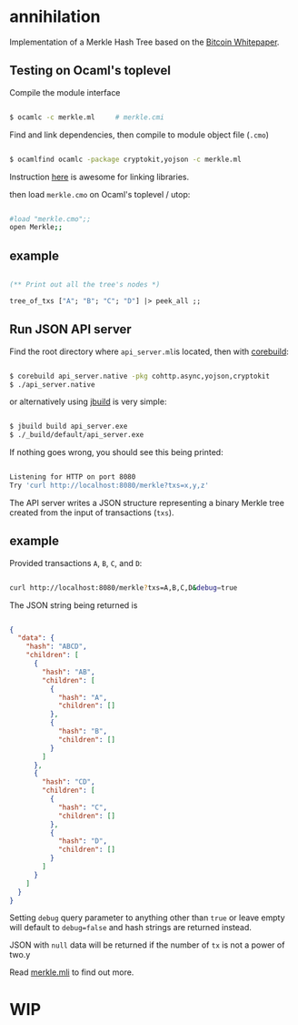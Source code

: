 # annihilation

Implementation of a Merkle Hash Tree based on the [Bitcoin Whitepaper](https://bitcoin.org/bitcoin.pdf).

## Testing on Ocaml's toplevel

Compile the module interface

```bash

$ ocamlc -c merkle.ml     # merkle.cmi

```

Find and link dependencies, then compile to module object file (`.cmo`)

```bash

$ ocamlfind ocamlc -package cryptokit,yojson -c merkle.ml

```

Instruction [here](http://projects.camlcity.org/projects/dl/findlib-1.2.6/doc/guide-html/quickstart.html) is awesome
for linking libraries.

then load `merkle.cmo` on Ocaml's toplevel / utop:

```bash

#load "merkle.cmo";;
open Merkle;;

```

## example

```ocaml

(** Print out all the tree's nodes *)

tree_of_txs ["A"; "B"; "C"; "D"] |> peek_all ;;

```

## Run JSON API server

Find the root directory where `api_server.ml`is located, then with [corebuild](https://github.com/janestreet/core):

```bash

$ corebuild api_server.native -pkg cohttp.async,yojson,cryptokit
$ ./api_server.native

```

or alternatively using [jbuild](https://github.com/ocaml/dune) is very simple:

```bash

$ jbuild build api_server.exe
$ ./_build/default/api_server.exe

```

If nothing goes wrong, you should see this being printed:

```bash

Listening for HTTP on port 8080
Try 'curl http://localhost:8080/merkle?txs=x,y,z'

```

The API server writes a JSON structure representing a binary Merkle tree created
from the input of transactions (`txs`).

## example

Provided transactions `A`, `B`, `C`, and `D`:

```bash

curl http://localhost:8080/merkle?txs=A,B,C,D&debug=true

```
The JSON string being returned is

```json

{
  "data": {
    "hash": "ABCD",
    "children": [
      {
        "hash": "AB",
        "children": [
          {
            "hash": "A",
            "children": []
          },
          {
            "hash": "B",
            "children": []
          }
        ]
      },
      {
        "hash": "CD",
        "children": [
          {
            "hash": "C",
            "children": []
          },
          {
            "hash": "D",
            "children": []
          }
        ]
      }
    ]
  }
}

```
Setting `debug` query parameter to anything other than `true` or leave empty
will default to `debug=false` and hash strings are returned instead.

JSON with `null` data will be returned if the number of `tx` is not a power of two.y

Read [merkle.mli](./merkle.mli) to find out more.

# WIP




